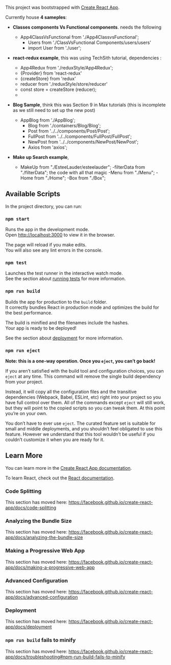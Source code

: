This project was bootstrapped with [Create React App](https://github.com/facebook/create-react-app).

Currently house **4 sameples**:

- **Classes components Vs Functional components**. needs the following
    - App4ClassVsFunctional from './App4ClassvsFunctional';
       - Users from './ClassVsFunctional Components/users/users'
       - import User from './user';


- **react-redux example**, this was using TechSith tutorial, dependencies : 
    - App4Redux from './reduxStyle/App4Redux';
    - {Provider} from 'react-redux' 
    - {createStore} from 'redux'
    - reducer from './reduxStyle/store/reducer'
    - const store = createStore (reducer);
    - <Provider store={store}><App4Redux /></Provider>


- **Blog Sample**, think this was Section 9 in Max tutorials (this is incomplete as we still need to set up the new post)
    - AppBlog from './AppBlog';
        - Blog from './containers/Blog/Blog';
        - Post from '../../components/Post/Post';
        - FullPost from '../../components/FullPost/FullPost';
        - NewPost from '../../components/NewPost/NewPost';
        - Axios from 'axios';

- **Make up Search example**, 
    - MakeUp from "./EsteeLauder/esteelauder";
        -filterData from "./filterData"; the code with all that magic
        -Menu from "./Menu";
        -Home from "./Home";
            -Box from "./Box";


## Available Scripts

In the project directory, you can run:

### `npm start`

Runs the app in the development mode.<br>
Open [http://localhost:3000](http://localhost:3000) to view it in the browser.

The page will reload if you make edits.<br>
You will also see any lint errors in the console.

### `npm test`

Launches the test runner in the interactive watch mode.<br>
See the section about [running tests](https://facebook.github.io/create-react-app/docs/running-tests) for more information.

### `npm run build`

Builds the app for production to the `build` folder.<br>
It correctly bundles React in production mode and optimizes the build for the best performance.

The build is minified and the filenames include the hashes.<br>
Your app is ready to be deployed!

See the section about [deployment](https://facebook.github.io/create-react-app/docs/deployment) for more information.

### `npm run eject`

**Note: this is a one-way operation. Once you `eject`, you can’t go back!**

If you aren’t satisfied with the build tool and configuration choices, you can `eject` at any time. This command will remove the single build dependency from your project.

Instead, it will copy all the configuration files and the transitive dependencies (Webpack, Babel, ESLint, etc) right into your project so you have full control over them. All of the commands except `eject` will still work, but they will point to the copied scripts so you can tweak them. At this point you’re on your own.

You don’t have to ever use `eject`. The curated feature set is suitable for small and middle deployments, and you shouldn’t feel obligated to use this feature. However we understand that this tool wouldn’t be useful if you couldn’t customize it when you are ready for it.

## Learn More

You can learn more in the [Create React App documentation](https://facebook.github.io/create-react-app/docs/getting-started).

To learn React, check out the [React documentation](https://reactjs.org/).

### Code Splitting

This section has moved here: https://facebook.github.io/create-react-app/docs/code-splitting

### Analyzing the Bundle Size

This section has moved here: https://facebook.github.io/create-react-app/docs/analyzing-the-bundle-size

### Making a Progressive Web App

This section has moved here: https://facebook.github.io/create-react-app/docs/making-a-progressive-web-app

### Advanced Configuration

This section has moved here: https://facebook.github.io/create-react-app/docs/advanced-configuration

### Deployment

This section has moved here: https://facebook.github.io/create-react-app/docs/deployment

### `npm run build` fails to minify

This section has moved here: https://facebook.github.io/create-react-app/docs/troubleshooting#npm-run-build-fails-to-minify
